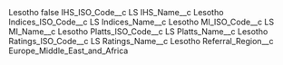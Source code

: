 <?xml version="1.0" encoding="UTF-8"?>
<CustomMetadata xmlns="http://soap.sforce.com/2006/04/metadata" xmlns:xsi="http://www.w3.org/2001/XMLSchema-instance" xmlns:xsd="http://www.w3.org/2001/XMLSchema">
    <label>Lesotho</label>
    <protected>false</protected>
    <values>
        <field>IHS_ISO_Code__c</field>
        <value xsi:type="xsd:string">LS</value>
    </values>
    <values>
        <field>IHS_Name__c</field>
        <value xsi:type="xsd:string">Lesotho</value>
    </values>
    <values>
        <field>Indices_ISO_Code__c</field>
        <value xsi:type="xsd:string">LS</value>
    </values>
    <values>
        <field>Indices_Name__c</field>
        <value xsi:type="xsd:string">Lesotho</value>
    </values>
    <values>
        <field>MI_ISO_Code__c</field>
        <value xsi:type="xsd:string">LS</value>
    </values>
    <values>
        <field>MI_Name__c</field>
        <value xsi:type="xsd:string">Lesotho</value>
    </values>
    <values>
        <field>Platts_ISO_Code__c</field>
        <value xsi:type="xsd:string">LS</value>
    </values>
    <values>
        <field>Platts_Name__c</field>
        <value xsi:type="xsd:string">Lesotho</value>
    </values>
    <values>
        <field>Ratings_ISO_Code__c</field>
        <value xsi:type="xsd:string">LS</value>
    </values>
    <values>
        <field>Ratings_Name__c</field>
        <value xsi:type="xsd:string">Lesotho</value>
    </values>
    <values>
        <field>Referral_Region__c</field>
        <value xsi:type="xsd:string">Europe_Middle_East_and_Africa</value>
    </values>
</CustomMetadata>
